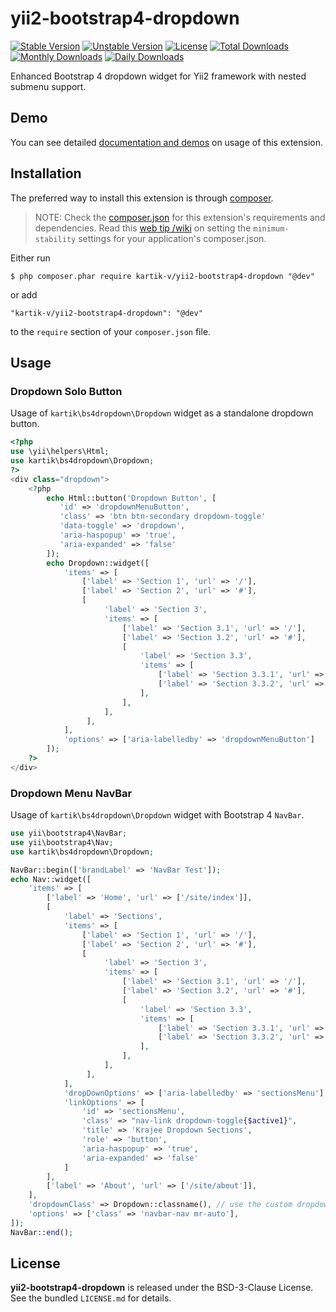 yii2-bootstrap4-dropdown
========================

[![Stable Version](https://poser.pugx.org/kartik-v/yii2-bootstrap4-dropdown/v/stable)](https://packagist.org/packages/kartik-v/yii2-bootstrap4-dropdown)
[![Unstable Version](https://poser.pugx.org/kartik-v/yii2-bootstrap4-dropdown/v/unstable)](https://packagist.org/packages/kartik-v/yii2-bootstrap4-dropdown)
[![License](https://poser.pugx.org/kartik-v/yii2-bootstrap4-dropdown/license)](https://packagist.org/packages/kartik-v/yii2-bootstrap4-dropdown)
[![Total Downloads](https://poser.pugx.org/kartik-v/yii2-bootstrap4-dropdown/downloads)](https://packagist.org/packages/kartik-v/yii2-bootstrap4-dropdown)
[![Monthly Downloads](https://poser.pugx.org/kartik-v/yii2-bootstrap4-dropdown/d/monthly)](https://packagist.org/packages/kartik-v/yii2-bootstrap4-dropdown)
[![Daily Downloads](https://poser.pugx.org/kartik-v/yii2-bootstrap4-dropdown/d/daily)](https://packagist.org/packages/kartik-v/yii2-bootstrap4-dropdown)

Enhanced Bootstrap 4 dropdown widget for Yii2 framework with nested submenu support.

## Demo
You can see detailed [documentation and demos](http://demos.krajee.com/bootstrap4-dropdown) on usage of this extension.

## Installation

The preferred way to install this extension is through [composer](http://getcomposer.org/download/).

> NOTE: Check the [composer.json](https://github.com/kartik-v/yii2-bootstrap4-dropdown/blob/master/composer.json) for this extension's requirements and dependencies. Read this [web tip /wiki](http://webtips.krajee.com/setting-composer-minimum-stability-application/) on setting the `minimum-stability` settings for your application's composer.json.

Either run

```
$ php composer.phar require kartik-v/yii2-bootstrap4-dropdown "@dev"
```

or add

```
"kartik-v/yii2-bootstrap4-dropdown": "@dev"
```

to the ```require``` section of your `composer.json` file.

## Usage

### Dropdown Solo Button

Usage of `kartik\bs4dropdown\Dropdown` widget as a standalone dropdown button.

```php
<?php 
use \yii\helpers\Html;
use kartik\bs4dropdown\Dropdown;
?>
<div class="dropdown">
    <?php
        echo Html::button('Dropdown Button', [
           'id' => 'dropdownMenuButton',
           'class' => 'btn btn-secondary dropdown-toggle'
           'data-toggle' => 'dropdown',
           'aria-haspopup' => 'true',
           'aria-expanded' => 'false'
        ]);
        echo Dropdown::widget([
            'items' => [
                ['label' => 'Section 1', 'url' => '/'],
                ['label' => 'Section 2', 'url' => '#'],
                [
                     'label' => 'Section 3', 
                     'items' => [
                         ['label' => 'Section 3.1', 'url' => '/'],
                         ['label' => 'Section 3.2', 'url' => '#'],
                         [
                             'label' => 'Section 3.3', 
                             'items' => [
                                 ['label' => 'Section 3.3.1', 'url' => '/'],
                                 ['label' => 'Section 3.3.2', 'url' => '#'],
                             ],
                         ],
                     ],
                 ],
            ],
            'options' => ['aria-labelledby' => 'dropdownMenuButton']
        ]);
    ?>
</div>
```

### Dropdown Menu NavBar

Usage of `kartik\bs4dropdown\Dropdown` widget with Bootstrap 4 `NavBar`.

```php
use yii\bootstrap4\NavBar;
use yii\bootstrap4\Nav;
use kartik\bs4dropdown\Dropdown;

NavBar::begin(['brandLabel' => 'NavBar Test']);
echo Nav::widget([
    'items' => [
        ['label' => 'Home', 'url' => ['/site/index']],
        [
            'label' => 'Sections', 
            'items' => [
                ['label' => 'Section 1', 'url' => '/'],
                ['label' => 'Section 2', 'url' => '#'],
                [
                     'label' => 'Section 3', 
                     'items' => [
                         ['label' => 'Section 3.1', 'url' => '/'],
                         ['label' => 'Section 3.2', 'url' => '#'],
                         [
                             'label' => 'Section 3.3', 
                             'items' => [
                                 ['label' => 'Section 3.3.1', 'url' => '/'],
                                 ['label' => 'Section 3.3.2', 'url' => '#'],
                             ],
                         ],
                     ],
                 ],
            ],
            'dropDownOptions' => ['aria-labelledby' => 'sectionsMenu'],
            'linkOptions' => [
                'id' => 'sectionsMenu',
                'class' => "nav-link dropdown-toggle{$active1}", 
                'title' => 'Krajee Dropdown Sections',
                'role' => 'button',
                'aria-haspopup' => 'true',
                'aria-expanded' => 'false'
            ]
        ],
        ['label' => 'About', 'url' => ['/site/about']],
    ],
    'dropdownClass' => Dropdown::classname(), // use the custom dropdown
    'options' => ['class' => 'navbar-nav mr-auto'],
]);
NavBar::end();
```


## License

**yii2-bootstrap4-dropdown** is released under the BSD-3-Clause License. See the bundled `LICENSE.md` for details.